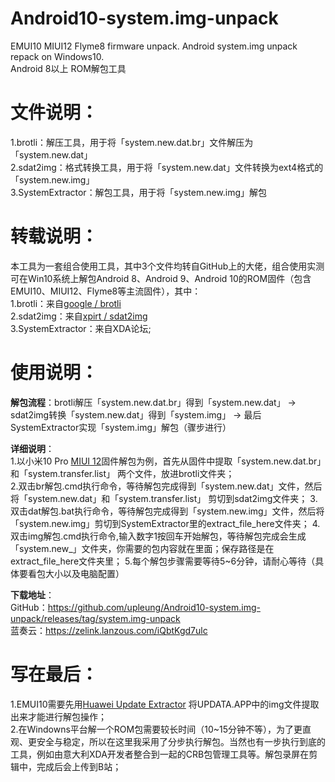 # Android10-system.img-unpack  
EMUI10  MIUI12 Flyme8 firmware unpack. Android system.img unpack repack on Windows10.  
Android 8以上 ROM解包工具

# 文件说明：  
1.brotli：解压工具，用于将「system.new.dat.br」文件解压为「system.new.dat」  
2.sdat2img：格式转换工具，用于将「system.new.dat」文件转换为ext4格式的「system.new.img」  
3.SystemExtractor：解包工具，用于将「system.new.img」解包   

# 转载说明：  
本工具为一套组合使用工具，其中3个文件均转自GitHub上的大佬，组合使用实测可在Win10系统上解包Android 8、Android 9、Android 10的ROM固件（包含EMUI10、MIUI12、Flyme8等主流固件），其中：  
1.brotli：来自[google / brotli](https://github.com/google/brotli)  
2.sdat2img：来自[xpirt / sdat2img](https://github.com/xpirt/sdat2img)  
3.SystemExtractor：来自XDA论坛;

# 使用说明：  
**解包流程**：brotli解压「system.new.dat.br」得到「system.new.dat」 → sdat2img转换「system.new.dat」得到「system.img」 → 最后SystemExtractor实现「system.img」解包（骤步进行）    

**详细说明**：  
1.以小米10 Pro [MIUI 12](https://www.miui.com/download-365.html)固件解包为例，首先从固件中提取「system.new.dat.br」和「system.transfer.list」 两个文件，放进brotli文件夹；    
2.双击br解包.cmd执行命令，等待解包完成得到「system.new.dat」文件，然后将「system.new.dat」和「system.transfer.list」 剪切到sdat2img文件夹；
3.双击dat解包.bat执行命令，等待解包完成得到「system.new.img」文件，然后将「system.new.img」剪切到SystemExtractor里的extract_file_here文件夹；
4.双击img解包.cmd执行命令,输入数字1按回车开始解包，等待解包完成会生成「system.new_」文件夹，你需要的包内容就在里面；保存路径是在extract_file_here文件夹里；
5.每个解包步骤需要等待5~6分钟，请耐心等待（具体要看包大小以及电脑配置）

**下载地址**：   
 GitHub：https://github.com/upleung/Android10-system.img-unpack/releases/tag/system.img-unpack    
 蓝奏云：https://zelink.lanzous.com/iQbtKgd7ulc

# 写在最后：    
1.EMUI10需要先用[Huawei Update Extractor](https://club.huawei.com/thread-15265009-1-1.html) 将UPDATA.APP中的img文件提取出来才能进行解包操作；  
2.在Windowns平台解一个ROM包需要较长时间（10~15分钟不等），为了更直观、更安全与稳定，所以在这里我采用了分步执行解包。当然也有一步执行到底的工具，例如由意大利XDA开发者整合到一起的CRB包管理工具等。解包录屏在剪辑中，完成后会上传到B站； 
